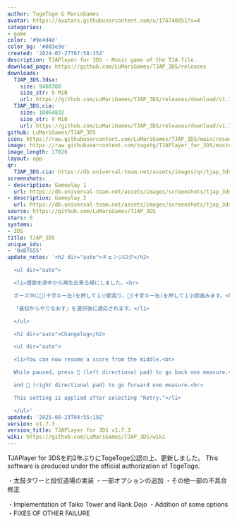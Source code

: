 ```yaml
---
author: TogeToge & MarioGames
avatar: https://avatars.githubusercontent.com/u/176740851?v=4
categories:
- game
color: '#9e4d4d'
color_bg: '#803e3e'
created: '2024-07-27T07:58:35Z'
description: TJAPlayer for 3DS - Music game of the TJA file.
download_page: https://github.com/LuMariGames/TJAP_3DS/releases
downloads:
  TJAP_3DS.3dsx:
    size: 9460360
    size_str: 9 MiB
    url: https://github.com/LuMariGames/TJAP_3DS/releases/download/v1.7.3/TJAP_3DS.3dsx
  TJAP_3DS.cia:
    size: 10064832
    size_str: 9 MiB
    url: https://github.com/LuMariGames/TJAP_3DS/releases/download/v1.7.3/TJAP_3DS.cia
github: LuMariGames/TJAP_3DS
icon: https://raw.githubusercontent.com/LuMariGames/TJAP_3DS/main/resource/icon.png
image: https://raw.githubusercontent.com/togetg/TJAPlayer_for_3DS/master/resource/banner.png
image_length: 17026
layout: app
qr:
  TJAP_3DS.cia: https://db.universal-team.net/assets/images/qr/tjap_3ds-cia.png
screenshots:
- description: Gameplay 1
  url: https://db.universal-team.net/assets/images/screenshots/tjap_3ds/gameplay-1.png
- description: Gameplay 2
  url: https://db.universal-team.net/assets/images/screenshots/tjap_3ds/gameplay-2.png
source: https://github.com/LuMariGames/TJAP_3DS
stars: 6
systems:
- 3DS
title: TJAP_3DS
unique_ids:
- '0xB7655'
update_notes: '<h2 dir="auto">チェンジログ</h2>

  <ul dir="auto">

  <li>譜面を途中から再生出来る様にしました。<br>

  ポーズ中に(十字キー左)を押して１小節戻り、(十字キー右)を押して１小節進みます。<br>

  「最初からやりなおす」を選択後に適応されます。</li>

  </ul>

  <h2 dir="auto">Changelog</h2>

  <ul dir="auto">

  <li>You can now resume a score from the middle.<br>

  While paused, press  (left directional pad) to go back one measure,<br>

  and  (right directional pad) to go forward one measure.<br>

  This setting is applied after selecting "Retry."</li>

  </ul>'
updated: '2025-08-23T04:55:19Z'
version: v1.7.3
version_title: TJAPlayer for 3DS v1.7.3
wiki: https://github.com/LuMariGames/TJAP_3DS/wiki
---
```

TJAPlayer for 3DSを約2年ぶりにTogeToge公認の上、更新しました。
This software is produced under the official authorization of TogeToge.

・太鼓タワーと段位道場の実装
・一部オプションの追加
・その他一部の不具合修正

・Implementation of Taiko Tower and Rank Dojo
・Addition of some options
・FIXES OF OTHER FAILURE